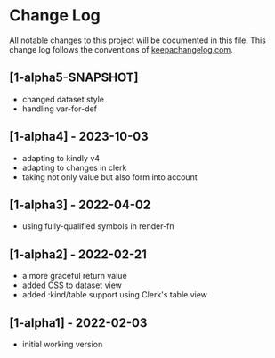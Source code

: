 # Change Log
All notable changes to this project will be documented in this file. This change log follows the conventions of [keepachangelog.com](http://keepachangelog.com/).

## [1-alpha5-SNAPSHOT]
- changed dataset style
- handling var-for-def

## [1-alpha4] - 2023-10-03
- adapting to kindly v4
- adapting to changes in clerk
- taking not only value but also form into account

## [1-alpha3] - 2022-04-02
- using fully-qualified symbols in render-fn

## [1-alpha2] - 2022-02-21
- a more graceful return value
- added CSS to dataset view
- added :kind/table support using Clerk's table view

## [1-alpha1] - 2022-02-03
- initial working version
